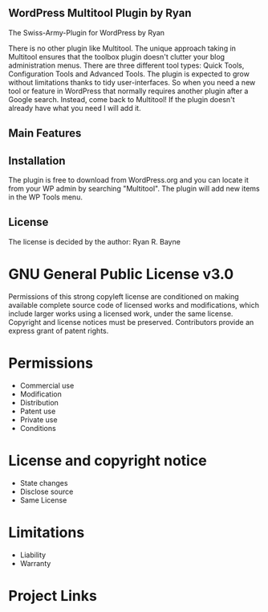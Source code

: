 ## WordPress Multitool Plugin by Ryan

The Swiss-Army-Plugin for WordPress by Ryan

There is no other plugin like Multitool. The unique approach taking in Multitool ensures that the toolbox plugin doesn't clutter your blog administration menus. There are three different tool types: Quick Tools, Configuration Tools and Advanced Tools. The plugin is expected to grow without limitations thanks to tidy user-interfaces. So when you need a new tool or feature in WordPress that normally requires another plugin after a Google search. Instead, come back to Multitool! If the plugin doesn't already have what you need I will add it.

## Main Features

## Installation
The plugin is free to download from WordPress.org and you can locate it from your WP admin by searching "Multitool". The plugin will add new items in the WP Tools menu.

## License

The license is decided by the author: Ryan R. Bayne

# GNU General Public License v3.0

Permissions of this strong copyleft license are conditioned on making available complete source code of licensed works and modifications, which include larger works using a licensed work, under the same license. Copyright and license notices must be preserved. Contributors provide an express grant of patent rights.

# Permissions

* Commercial use
* Modification
* Distribution
* Patent use
* Private use
* Conditions

# License and copyright notice
* State changes
* Disclose source
* Same License

# Limitations

* Liability
* Warranty

# Project Links
